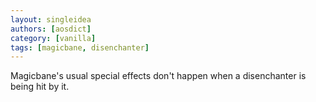 ```yaml
---
layout: singleidea
authors: [aosdict]
category: [vanilla]
tags: [magicbane, disenchanter]
---
```

Magicbane's usual special effects don't happen when a disenchanter is being hit by it.
